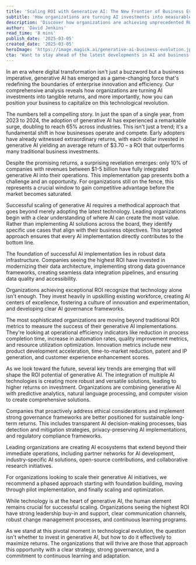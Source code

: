 ```yaml
---
title: 'Scaling ROI with Generative AI: The New Frontier of Business Evolution'
subtitle: 'How organizations are turning AI investments into measurable returns'
description: 'Discover how organizations are achieving unprecedented ROI with generative AI implementations. From strategic alignment to ecosystem development, learn the key factors driving successful AI scaling and how to position your business for maximum returns in this technological revolution.'
author: 'David Jenkins'
read_time: '8 mins'
publish_date: '2025-03-05'
created_date: '2025-03-05'
heroImage: 'https://image.magick.ai/generative-ai-business-evolution.jpg'
cta: 'Want to stay ahead of the latest developments in AI and business transformation? Follow us on LinkedIn for exclusive insights, expert analysis, and real-world success stories that will help you maximize your AI investments.'
---
```


In an era where digital transformation isn't just a buzzword but a business imperative, generative AI has emerged as a game-changing force that's redefining the boundaries of enterprise innovation and efficiency. Our comprehensive analysis reveals how organizations are turning AI investments into tangible returns, and more importantly, how you can position your business to capitalize on this technological revolution.

The numbers tell a compelling story. In just the span of a single year, from 2023 to 2024, the adoption of generative AI has experienced a remarkable surge, doubling to reach 65% across industries. This isn't just a trend; it's a fundamental shift in how businesses operate and compete. Early adopters have already witnessed extraordinary returns, with each dollar invested in generative AI yielding an average return of $3.70 – a ROI that outperforms many traditional business investments.

Despite the promising returns, a surprising revelation emerges: only 10% of companies with revenues between $1-5 billion have fully integrated generative AI into their operations. This implementation gap presents both a challenge and an opportunity. For organizations still on the fence, this represents a crucial window to gain competitive advantage before the market becomes saturated.

Successful scaling of generative AI requires a methodical approach that goes beyond merely adopting the latest technology. Leading organizations begin with a clear understanding of where AI can create the most value. Rather than implementing AI solutions across the board, they identify specific use cases that align with their business objectives. This targeted approach ensures that every AI implementation directly contributes to the bottom line.

The foundation of successful AI implementation lies in robust data infrastructure. Companies seeing the highest ROI have invested in modernizing their data architecture, implementing strong data governance frameworks, creating seamless data integration pipelines, and ensuring data quality and accessibility.

Organizations achieving exceptional ROI recognize that technology alone isn't enough. They invest heavily in upskilling existing workforce, creating AI centers of excellence, fostering a culture of innovation and experimentation, and developing clear AI governance frameworks.

The most sophisticated organizations are moving beyond traditional ROI metrics to measure the success of their generative AI implementations. They're looking at operational efficiency indicators like reduction in process completion time, increase in automation rates, quality improvement metrics, and resource utilization optimization. Innovation metrics include new product development acceleration, time-to-market reduction, patent and IP generation, and customer experience enhancement scores.

As we look toward the future, several key trends are emerging that will shape the ROI potential of generative AI. The integration of multiple AI technologies is creating more robust and versatile solutions, leading to higher returns on investment. Organizations are combining generative AI with predictive analytics, natural language processing, and computer vision to create comprehensive solutions.

Companies that proactively address ethical considerations and implement strong governance frameworks are better positioned for sustainable long-term returns. This includes transparent AI decision-making processes, bias detection and mitigation strategies, privacy-preserving AI implementations, and regulatory compliance frameworks.

Leading organizations are creating AI ecosystems that extend beyond their immediate operations, including partner networks for AI development, industry-specific AI solutions, open-source contributions, and collaborative research initiatives.

For organizations looking to scale their generative AI initiatives, we recommend a phased approach starting with foundation building, moving through pilot implementation, and finally scaling and optimization.

While technology is at the heart of generative AI, the human element remains crucial for successful scaling. Organizations seeing the highest ROI have strong leadership buy-in and support, clear communication channels, robust change management processes, and continuous learning programs.

As we stand at this pivotal moment in technological evolution, the question isn't whether to invest in generative AI, but how to do it effectively to maximize returns. The organizations that will thrive are those that approach this opportunity with a clear strategy, strong governance, and a commitment to continuous learning and adaptation.